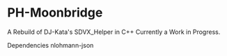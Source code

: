 # PH-Moonbridge
 A Rebuild of DJ-Kata's SDVX_Helper in C++
Currently a Work in Progress.

Dependencies
nlohmann-json
